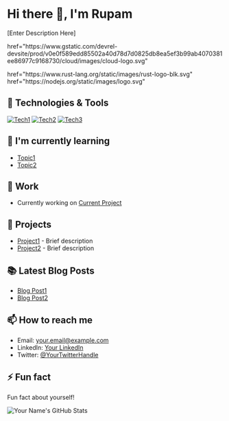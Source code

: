 # Hi there 👋, I'm Rupam

[Enter Description Here]

<p>
  href="https://www.gstatic.com/devrel-devsite/prod/v0e0f589edd85502a40d78d7d0825db8ea5ef3b99ab4070381ee86977c9168730/cloud/images/cloud-logo.svg"
</p>
href="https://www.rust-lang.org/static/images/rust-logo-blk.svg"
href="https://nodejs.org/static/images/logo.svg"


## 🔧 Technologies & Tools

[![Tech1](https://www.rust-lang.org/static/images/rust-logo-blk.svg)](link_to_tech1)
[![Tech2](link_to_tech2_icon)](link_to_tech2)
[![Tech3](link_to_tech3_icon)](link_to_tech3)
<!-- Add more as needed -->

## 🌱 I'm currently learning

- [Topic1](link_to_resource1)
- [Topic2](link_to_resource2)

## 💼 Work

- Currently working on [Current Project](link_to_project)

## 🚀 Projects

- [Project1](link_to_project1) - Brief description
- [Project2](link_to_project2) - Brief description
<!-- Add more as needed -->

## 📚 Latest Blog Posts

- [Blog Post1](link_to_blog_post1)
- [Blog Post2](link_to_blog_post2)
<!-- Add more as needed -->

## 📫 How to reach me

- Email: [your.email@example.com](mailto:your.email@example.com)
- LinkedIn: [Your LinkedIn](https://www.linkedin.com/in/your-linkedin)
- Twitter: [@YourTwitterHandle](https://twitter.com/YourTwitterHandle)

## ⚡ Fun fact

Fun fact about yourself!

![Your Name's GitHub Stats](https://github-readme-stats.vercel.app/api?username=your-username&show_icons=true&theme=radical)
